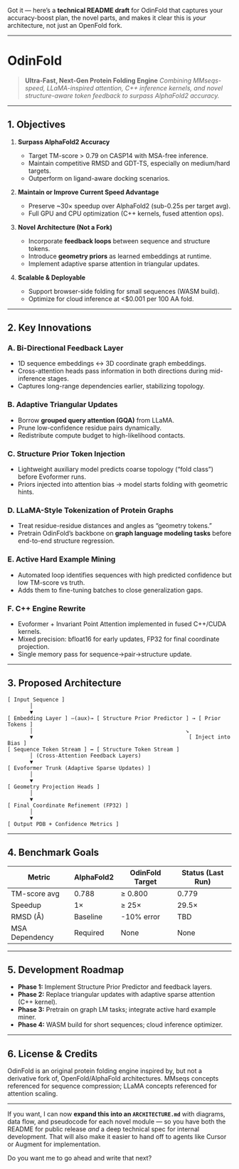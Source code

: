 Got it — here’s a **technical README draft** for OdinFold that captures your accuracy-boost plan, the novel parts, and makes it clear this is *your* architecture, not just an OpenFold fork.

---

# **OdinFold**

> **Ultra-Fast, Next-Gen Protein Folding Engine**
> *Combining MMseqs-speed, LLaMA-inspired attention, C++ inference kernels, and novel structure-aware token feedback to surpass AlphaFold2 accuracy.*

---

## **1. Objectives**

1. **Surpass AlphaFold2 Accuracy**

   * Target TM-score > 0.79 on CASP14 with MSA-free inference.
   * Maintain competitive RMSD and GDT-TS, especially on medium/hard targets.
   * Outperform on ligand-aware docking scenarios.

2. **Maintain or Improve Current Speed Advantage**

   * Preserve \~30× speedup over AlphaFold2 (sub-0.25s per target avg).
   * Full GPU and CPU optimization (C++ kernels, fused attention ops).

3. **Novel Architecture (Not a Fork)**

   * Incorporate **feedback loops** between sequence and structure tokens.
   * Introduce **geometry priors** as learned embeddings at runtime.
   * Implement adaptive sparse attention in triangular updates.

4. **Scalable & Deployable**

   * Support browser-side folding for small sequences (WASM build).
   * Optimize for cloud inference at <\$0.001 per 100 AA fold.

---

## **2. Key Innovations**

### **A. Bi-Directional Feedback Layer**

* 1D sequence embeddings ↔ 3D coordinate graph embeddings.
* Cross-attention heads pass information in both directions during mid-inference stages.
* Captures long-range dependencies earlier, stabilizing topology.

### **B. Adaptive Triangular Updates**

* Borrow **grouped query attention (GQA)** from LLaMA.
* Prune low-confidence residue pairs dynamically.
* Redistribute compute budget to high-likelihood contacts.

### **C. Structure Prior Token Injection**

* Lightweight auxiliary model predicts coarse topology (“fold class”) before Evoformer runs.
* Priors injected into attention bias → model starts folding with geometric hints.

### **D. LLaMA-Style Tokenization of Protein Graphs**

* Treat residue-residue distances and angles as “geometry tokens.”
* Pretrain OdinFold’s backbone on **graph language modeling tasks** before end-to-end structure regression.

### **E. Active Hard Example Mining**

* Automated loop identifies sequences with high predicted confidence but low TM-score vs truth.
* Adds them to fine-tuning batches to close generalization gaps.

### **F. C++ Engine Rewrite**

* Evoformer + Invariant Point Attention implemented in fused C++/CUDA kernels.
* Mixed precision: bfloat16 for early updates, FP32 for final coordinate projection.
* Single memory pass for sequence→pair→structure update.

---

## **3. Proposed Architecture**

```
[ Input Sequence ]  
       │
       ▼
[ Embedding Layer ] —(aux)→ [ Structure Prior Predictor ] → [ Prior Tokens ]
       │                                                ↘
       ▼                                                 [ Inject into Bias ]
[ Sequence Token Stream ] ↔ [ Structure Token Stream ]
       │ (Cross-Attention Feedback Layers)
       ▼
[ Evoformer Trunk (Adaptive Sparse Updates) ]
       │
       ▼
[ Geometry Projection Heads ]
       │
       ▼
[ Final Coordinate Refinement (FP32) ]
       │
       ▼
[ Output PDB + Confidence Metrics ]
```

---

## **4. Benchmark Goals**

| Metric         | AlphaFold2 | OdinFold Target | Status (Last Run) |
| -------------- | ---------- | --------------- | ----------------- |
| TM-score avg   | 0.788      | ≥ 0.800         | 0.779             |
| Speedup        | 1×         | ≥ 25×           | 29.5×             |
| RMSD (Å)       | Baseline   | -10% error      | TBD               |
| MSA Dependency | Required   | None            | None              |

---

## **5. Development Roadmap**

* **Phase 1:** Implement Structure Prior Predictor and feedback layers.
* **Phase 2:** Replace triangular updates with adaptive sparse attention (C++ kernel).
* **Phase 3:** Pretrain on graph LM tasks; integrate active hard example miner.
* **Phase 4:** WASM build for short sequences; cloud inference optimizer.

---

## **6. License & Credits**

OdinFold is an original protein folding engine inspired by, but not a derivative fork of, OpenFold/AlphaFold architectures.
MMseqs concepts referenced for sequence compression; LLaMA concepts referenced for attention scaling.

---

If you want, I can now **expand this into an `ARCHITECTURE.md`** with diagrams, data flow, and pseudocode for each novel module — so you have both the README for public release *and* a deep technical spec for internal development. That will also make it easier to hand off to agents like Cursor or Augment for implementation.

Do you want me to go ahead and write that next?
